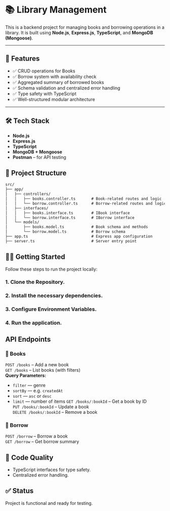 # 📚 Library Management

This is a backend project for managing books and borrowing operations in a library. It is built using **Node.js**, **Express.js**, **TypeScript**, and **MongoDB (Mongoose)**.

---

## 🚀 Features

- ✅ CRUD operations for Books
- ✅ Borrow system with availability check
- ✅ Aggregated summary of borrowed books
- ✅ Schema validation and centralized error handling
- ✅ Type safety with TypeScript
- ✅ Well-structured modular architecture

---

## 🛠️ Tech Stack

- **Node.js**
- **Express.js**
- **TypeScript**
- **MongoDB + Mongoose**
- **Postman** – for API testing

## 📁 Project Structure

```txt
src/
├── app/
│   ├── controllers/
│   │   ├── books.controller.ts       # Book-related routes and logic
│   │   └── borrow.controller.ts      # Borrow-related routes and logic
│   ├── interfaces/
│   │   ├── books.interface.ts        # IBook interface
│   │   └── borrow.interface.ts       # IBorrow interface
│   └── models/
│       ├── books.model.ts            # Book schema and methods
│       └── borrow.model.ts           # Borrow schema
├── app.ts                            # Express app configuration
├── server.ts                         # Server entry point
```

## 🧑‍💻 Getting Started

Follow these steps to run the project locally:

### 1. Clone the Repository.
### 2. Install the necessary dependencies.
### 3. Configure Environment Variables.
### 4. Run the application.

## API Endpoints
### 📕 Books

`POST /books` – Add a new book  
`GET /books` – List books (with filters)  
**Query Parameters:**
- `filter` — genre
- `sortBy` — e.g. `createdAt`
- `sort` — `asc` or `desc`
- `limit` — number of items
`GET /books/:bookId` – Get a book by ID  
`PUT /books/:bookId` – Update a book  
`DELETE /books/:bookId` – Remove a book

### 📗 Borrow

`POST /borrow` – Borrow a book  
`GET /borrow` – Get borrow summary

## 🧹 Code Quality
- TypeScript interfaces for type safety.
- Centralized error handling.
## ✅ Status
Project is functional and ready for testing.
